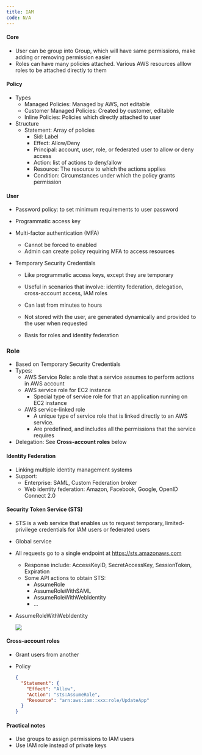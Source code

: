 ```yaml
---
title: IAM
code: N/A
---
```


#### Core

* User can be group into Group, which will have same permissions, make adding or removing permission easier
* Roles can have many policies attached. Various AWS resources alllow roles to be attached directly to them

#### Policy

- Types
  - Managed Policies: Managed by AWS, not editable
  - Customer Managed Policies: Created by customer, editable
  - Inline Policies: Policies which directly attached to user
- Structure
  - Statement: Array of policies
    - Sid: Label
    - Effect: Allow/Deny
    - Principal: account, user, role, or federated user to allow or deny access
    - Action: list of actions to deny/allow
    - Resource: The resource to which the actions applies
    - Condition: Circumstances under which the policy grants permission

#### User

* Password policy: to set minimum requirements to user password
* Programmatic access key
* Multi-factor authentication (MFA)
  * Cannot be forced to enabled
  * Admin can create policy requiring MFA to access resources

* Temporary Security Credentials

  * Like programmatic access keys, except they are temporary
  * Useful in scenarios that involve: identity federation, delegation, cross-account access, IAM roles
  * Can last from minutes to hours

  * Not stored with the user, are generated dynamically and provided to the user when requested
  * Basis for roles and identity federation 

### Role

* Based on Temporary Security Credentials
* Types:
  * AWS Service Role: a role that a service assumes to perform actions in AWS account
  * AWS service role for EC2 instance
    * Special type of service role for that an application running on EC2 instance
  * AWS service-linked role
    * A unique type of service role that is linked directly to an AWS service.
    * Are predefined, and includes all the permissions that the service requires
* Delegation: See **Cross-account roles** below

#### Identity Federation

* Linking multiple identity management systems
* Support:
  * Enterprise: SAML, Custom Federation broker
  * Web identity federation: Amazon, Facebook, Google, OpenID Connect 2.0

#### Security Token Service (STS)

* STS is a web service that enables us to request temporary, limited-privilege credentials for IAM users or federated users

* Global service

* All requests go to a single endpoint at https://sts.amazonaws.com

  * Response include: AccessKeyID, SecretAccessKey, SessionToken, Expiration
  * Some API actions to obtain STS:
    * AssumeRole
    * AssumeRoleWithSAML
    * AssumeRoleWithWebIdentity
    * ...

* AssumeRoleWithWebIdentity

  ![](https://images.viblo.asia/55adfd7f-f755-42fd-a17f-27f13dd82378.png)

#### Cross-account roles

* Grant users from another 

* Policy

  ```json
  {
    "Statement": {
      "Effect": "Allow",
      "Action": "sts:AssumeRole",
      "Resource": "arn:aws:iam::xxx:role/UpdateApp"
    }
  }
  ```

#### Practical notes

- Use groups to assign permissions to IAM users
- Use IAM role instead of private keys

